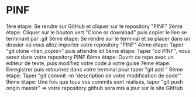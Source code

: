 # PINF

1ère étape: Se rendre sur GitHub et cliquer sur le repository "PINF"
2ème étape: Cliquer sur le bouton vert "Clone or download" puis copier le lien se terminant par .git
3ème étape: Se rendre sur le terminal et se placer dans un dossier où vous allez importer votre repository "PINF"
4ème étape: Taper "git clone <lien_copié>" puis attendre lol
5ème étape: Taper "cd PINF", vous serez dans votre repository PINF
6ème étape: Ouvrir ce repo avec un éditeur de texte, puis modifiez votre code à votre guise
7ème étape: Enregistrer puis retournez dans votre terminal pour taper "git add <nomDuFichierAjoute>"
8ème étape: Taper "git commit -m 'description de votre modification de code'"
9ème étape: Une fois que tous vos commits sont réalisés, taper "git push origin master"
=> votre repository github sera mis a jour sur le site GitHub 



